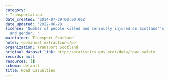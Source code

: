```yaml
---
category:
- Transportation
date_created: '2014-07-29T00:00:00Z'
date_updated: '2022-06-28'
license: 'Number of people killed and seriously injured on Scotland''s roads by age
  and gender. '
maintainer: Transport Scotland
notes: <p>manual extraction</p>
organization: Transport Scotland
original_dataset_link: http://statistics.gov.scot/data/road-safety
records: null
resources: []
schema: default
title: Road Casualties
---
```


